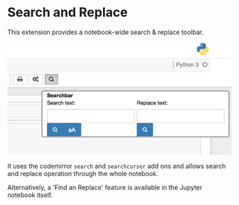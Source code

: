 Search and Replace
==================
This extension provides a notebook-wide search & replace toolbar.

![before](icon.png)

It uses the codemirror `search` and `searchcursor` add ons and allows search and replace operation through the
whole notebook.   
  
Alternatively, a 'Find an Replace' feature is available in the Jupyter notebook itself.
 
